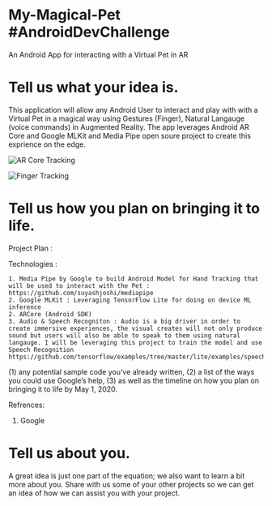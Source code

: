 # My-Magical-Pet #AndroidDevChallenge
An Android App for interacting with a Virtual Pet in AR

# Tell us what your idea is. 

This application will allow any Android User to interact and play with with a Virtual Pet in a magical way using Gestures (Finger), Natural Langauge (voice commands) in Augmented Reality. The app leverages Android AR Core and Google MLKit and Media Pipe open soure project to create this exprience on the edge.

![AR Core Tracking](https://lh6.googleusercontent.com/SUyTSqwCRU_3bHsbHQnic91HuyGJFj_z2B6H4EmWQiaytg4ht5YdOBRzStBYLh8Vi_gXrh6oOSO_gAL-HW_kjPgBRjK0_W15ItBpKNb-sU3KgSXcBvg=w371)

![Finger Tracking](https://github.com/google/mediapipe/blob/master/mediapipe/docs/images/mobile/hand_tracking_3d_android_gpu_small.gif?raw=true)

# Tell us how you plan on bringing it to life. 
Project Plan :

Technologies : 
	
	1. Media Pipe by Google to build Android Model for Hand Tracking that will be used to interact with the Pet : https://github.com/suyashjoshi/mediapipe
	2. Google MLKit : Leveraging TensorFlow Lite for doing on device ML inference 
	2. ARCore (Android SDK) 
	3. Audio & Speech Recogniton : Audio is a big driver in order to create immersive experiences, the visual creates will not only produce sound but users will also be able to speak to them using natural langauge. I will be leveraging this project to train the model and use Speech Recognition https://github.com/tensorflow/examples/tree/master/lite/examples/speech_commands/android

(1) any potential sample code you’ve already written, 
(2) a list of the ways you could use Google’s help, 
(3) as well as the timeline on how you plan on bringing it to life by May 1, 2020. 

Refrences:

1. Google 

# Tell us about you. 
 A great idea is just one part of the equation; we also want to learn a bit more about you. Share with us some of your other projects so we can get an idea of how we can assist you with your project. 


